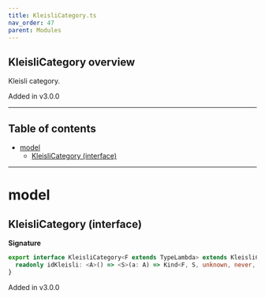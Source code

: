 ```yaml
---
title: KleisliCategory.ts
nav_order: 47
parent: Modules
---
```


## KleisliCategory overview

Kleisli category.

Added in v3.0.0

---

<h2 class="text-delta">Table of contents</h2>

- [model](#model)
  - [KleisliCategory (interface)](#kleislicategory-interface)

---

# model

## KleisliCategory (interface)

**Signature**

```ts
export interface KleisliCategory<F extends TypeLambda> extends KleisliComposable<F> {
  readonly idKleisli: <A>() => <S>(a: A) => Kind<F, S, unknown, never, never, A>
}
```

Added in v3.0.0
